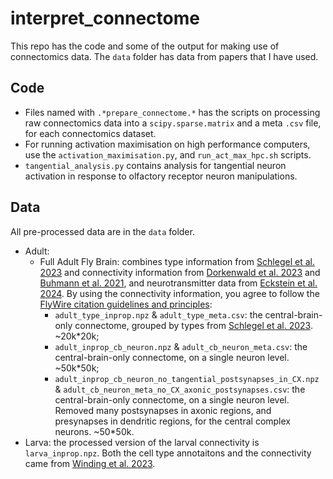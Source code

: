 # interpret_connectome
This repo has the code and some of the output for making use of connectomics data. The `data` folder has data from papers that I have used. 

## Code 
- Files named with `.*prepare_connectome.*` has the scripts on processing raw connectomics data into a `scipy.sparse.matrix` and a meta `.csv` file, for each connectomics dataset. 
- For running activation maximisation on high performance computers, use the `activation_maximisation.py`, and `run_act_max_hpc.sh` scripts.
- `tangential_analysis.py` contains analysis for tangential neuron activation in response to olfactory receptor neuron manipulations.

## Data 
All pre-processed data are in the `data` folder. 
- Adult:
  - Full Adult Fly Brain:  combines type information from [Schlegel et al. 2023](https://www.biorxiv.org/content/10.1101/2023.06.27.546055v2) and connectivity information from [Dorkenwald et al. 2023](https://www.biorxiv.org/content/10.1101/2023.06.27.546656v2) and [Buhmann et al. 2021](https://www.nature.com/articles/s41592-021-01183-7), and neurotransmitter data from [Eckstein et al. 2024](https://www.cell.com/cell/fulltext/S0092-8674(24)00307-6). By using the connectivity information, you agree to follow the [FlyWire citation guidelines and principles](https://codex.flywire.ai/api/download):
    - `adult_type_inprop.npz` & `adult_type_meta.csv`: the central-brain-only connectome, grouped by types from [Schlegel et al. 2023](https://www.biorxiv.org/content/10.1101/2023.06.27.546055v2). ~20k*20k; 
    - `adult_inprop_cb_neuron.npz` & `adult_cb_neuron_meta.csv`: the central-brain-only connectome, on a single neuron level. ~50k*50k;
    - `adult_inprop_cb_neuron_no_tangential_postsynapses_in_CX.npz` & `adult_cb_neuron_meta_no_CX_axonic_postsynapses.csv`: the central-brain-only connectome, on a single neuron level. Removed many postsynapses in axonic regions, and presynapses in dendritic regions, for the central complex neurons. ~50*50k. 
- Larva: the processed version of the larval connectivity is `larva_inprop.npz`. Both the cell type annotaitons and the connectivity came from [Winding et al. 2023](https://www.science.org/doi/10.1126/science.add9330). 
